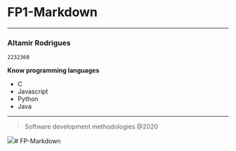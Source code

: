 # FP1-Markdown
***
### Altamir Rodrigues
`2232360`

**Know programming languages**

 - C
 - Javascript
 - Python
 - Java

***
> Software development methodologies @2020


![](https://eduportugal.eu/wp-content/uploads/2017/08/eduportugal_ipleiria_n.jpg)# FP-Markdown
